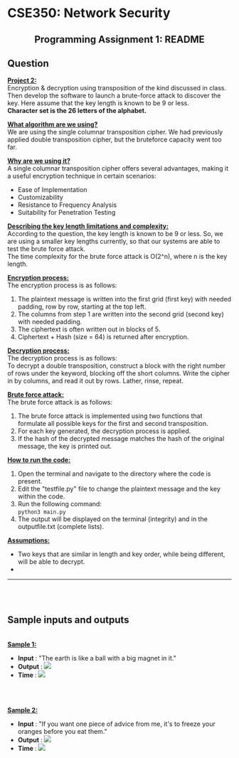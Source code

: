 <h1> CSE350: Network Security </h1>
<h2><center> Programming Assignment 1: README </center></h2>

<!-- Question -->
## Question
<b><u> Project 2: </u></b><br>
Encryption & decryption using transposition of the kind discussed in class. Then develop the software to 
launch a brute-force attack to discover the key. Here assume that the key length is known to be 9 or less. <br>
<b> Character set is the 26 letters of the alphabet. </b>

<b><u> What algorithm are we using? </u></b><br>
We are using the single columnar transposition cipher. We had previously applied double transposition cipher, but the bruteforce capacity went too far. 

<b><u> Why are we using it? </u></b><br>
A single columnar transposition cipher offers several advantages, making it a useful encryption technique in certain scenarios:
<ul>
    <li> Ease of Implementation
    <li> Customizability
    <li> Resistance to Frequency Analysis
    <li> Suitability for Penetration Testing
</ul>

<b><u> Describing the key length limitations and complexity: </u></b><br>
According to the question, the key length is known to be 9 or less. So, we are using a smaller key lengths currently, so that our systems are able to test the brute force attack. <br>
The time complexity for the brute force attack is O(2^n), where n is the key length.

<b><u> Encryption process: </u></b><br>
The encryption process is as follows: <br>
1. The plaintext message is written into the first grid (first key) with needed padding, row by row, starting at the top left. <br>
2. The columns from step 1 are written into the second grid (second key) with needed padding. <br>
3. The ciphertext is often written out in blocks of 5.
4. Ciphertext + Hash (size = 64) is returned after encryption.

<b><u> Decryption process: </u></b><br>
The decryption process is as follows: <br>
To decrypt a double transposition, construct a block with the right number of rows under the keyword, blocking off the short columns. Write the cipher in by columns, and read it out by rows. Lather, rinse, repeat.

<b><u> Brute force attack: </u></b><br>
The brute force attack is as follows: <br>
1. The brute force attack is implemented using two functions that formulate all possible keys for the first and second transposition. <br>
2. For each key generated, the decryption process is applied. <br>
3. If the hash of the decrypted message matches the hash of the original message, the key is printed out. <br>

<b><u> How to run the code: </u></b><br>
1. Open the terminal and navigate to the directory where the code is present. <br>
2. Edit the "testfile.py" file to change the plaintext message and the key within the code. <br>
3. Run the following command: <br>
```python3 main.py``` <br>
4. The output will be displayed on the terminal (integrity) and in the outputfile.txt (complete lists). <br>

<b><u> Assumptions: </u></b>
- Two keys that are similar in length and key order, while being different, will be able to decrypt.
- 

<hr>
<div style="page-break-after: always;"></div>
<br><br>

<!-- Sample inputs and outputs -->
## Sample inputs and outputs
<br>
<b><u> Sample 1: </u></b><br>
<ul>
<li> <b> Input </b>: "The earth is like a ball with a big magnet in it."
<li> <b> Output </b>: 

<img src = "public\output_1.png">
<li> <b> Time </b>: 

<img src = "public\time_1.png">
</ul>

<br><br>

<b><u> Sample 2: </u></b><br>
<ul>
<li> <b> Input </b>: "If you want one piece of advice from me, it's to freeze your oranges before you eat them."
<li> <b> Output </b>: 

<img src = "public\output_2.png">
<li> <b> Time </b>: 

<img src = "public\time_2.png">
</ul>
